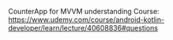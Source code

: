 CounterApp for MVVM understanding
Course: https://www.udemy.com/course/android-kotlin-developer/learn/lecture/40608836#questions

